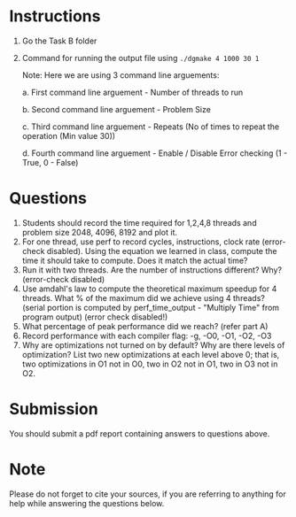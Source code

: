 # Instructions

1. Go the Task B folder
2. Command for running the output file using `./dgmake 4 1000 30 1`

   Note: Here we are using 3 command line arguements:
   
   a. First command line arguement - Number of threads to run
   
   b. Second command line arguement - Problem Size
   
   c. Third command line arguement - Repeats (No of times to repeat the operation (Min value 30))
   
   d. Fourth command line arguement - Enable / Disable Error checking (1 - True, 0 - False)
 
# Questions

1. Students should record the time required for 1,2,4,8 threads and problem size 2048, 4096, 8192 and plot it.
2. For one thread, use perf to record cycles, instructions, clock rate (error-check disabled). Using the equation we learned in class, compute the time it should take to compute. Does it match the actual time?
3. Run it with two threads. Are the number of instructions different? Why? (error-check disabled)
4. Use amdahl's law to compute the theoretical maximum speedup for 4 threads. What % of the maximum did we achieve using 4 threads? (serial portion is computed by perf_time_output - "Multiply Time" from program output) (error check disabled!)
5. What percentage of peak performance did we reach? (refer part A)
6. Record performance with each compiler flag: -g, -O0, -O1, -O2, -O3
7. Why are optimizations not turned on by default? Why are there levels of optimization? List two new optimizations at each level above 0; that is, two optimizations in O1 not in O0, two in O2 not in O1, two in O3 not in O2. 

# Submission
You should submit a pdf report containing answers to questions above.

# Note
Please do not forget to cite your sources, if you are referring to anything for help while answering the questions below.
